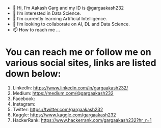 - 👋 Hi, I’m Aakash Garg and my ID is @gargaakash232
- 👀 I’m interested in Data Science.
- 🌱 I’m currently learning Artificial Intelligence.
- 💞️ I’m looking to collaborate on AI, DL and Data Science.
- 📫 How to reach me ...

# You can reach me or follow me on various social sites, links are listed down below:

1. LinkedIn: https://www.linkedin.com/in/gargaakash232/
2. Medium: https://medium.com/@gargaakash232
3. Facebook: 
4. Instagram: 
5. Twitter: https://twitter.com/gargaakash232
6. Kaggle: https://www.kaggle.com/gargaakash232
7. HackerRank: https://www.hackerrank.com/gargaakash232?hr_r=1

<!---
gargaakash232/gargaakash232 is a ✨ special ✨ repository because its `README.md` (this file) appears on your GitHub profile.
You can click the Preview link to take a look at your changes.
--->
